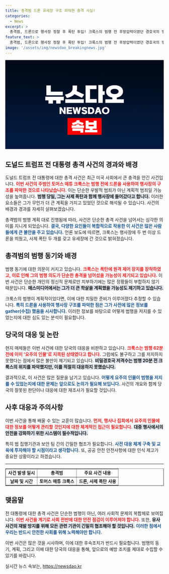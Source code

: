 ```yaml
---
title: 총격범 드론 유세장 구조 파악한 충격 사실!
categories:
  - News
excerpt: >
  총격범, 드론으로 행사장 정찰 후 폭탄 투입! 크룩스의 범행 전 후방압력이였던 경호국의 맹점, 왜 뚫렸나? 진실이 밝혀진다!
feature_text: >
  총격범, 드론으로 행사장 정찰 후 폭탄 투입! 크룩스의 범행 전 후방압력이였던 경호국의 맹점, 왜 뚫렸나? 진실이 밝혀진다!
image: '/assets/img/newsdao_breakingnews.jpg'
---
```


<p><img src="/assets/img/newsdao_breakingnews.jpg" alt="ranknews 속보" /></p>

<h2 data-ke-size="size26">도널드 트럼프 전 대통령 총격 사건의 경과와 배경</h2>

<p data-ke-size="size16"></p>

<p>도널드 트럼프 전 대통령에 대한 총격 사건은 최근 미국 사회에서 큰 충격을 안긴 사건입니다. <b><span style="color: #ee2323;">이번 사건의 주범인 토머스 매튜 크룩스는 범행 전에 드론을 사용하여 행사장의 구조를 파악한 것으로 나타났습니다.</span></b> 이는 단순한 우발적 범죄가 아닌 계획적 범죄일 가능성을 높여줍니다. <b><span style="background-color: #21538527;">범행 당일, 그는 사제 폭탄과 함께 행사장에 들어갔다고 합니다.</span></b> 이러한 요소들은 그가 무언가 더 큰 계획을 가지고 있었던 것으로 해석될 수 있습니다. 사건의 배경과 경과를 자세히 살펴보겠습니다.</p>

<p data-ke-size="size16"></p>

<p>총격범의 범행 계획 대로 진행됨에 따라, 사건은 단순한 총격 사건을 넘어서는 심각한 의미를 지니게 되었습니다. <b><span style="color: #1a5490;">결국, 다양한 요인들이 복합적으로 작용한 이 사건은 많은 사람들에게 큰 불안을 주고 있습니다.</span></b> 언론 보도에 따르면, 크룩스는 행사장에 두 번 이상 드론을 띄웠고, 사제 폭탄 두 개를 갖고 유세장에 간 것으로 밝혀졌습니다. </p>

<h2 data-ke-size="size26">총격범의 범행 동기와 배경</h2>

<p data-ke-size="size16"></p>

<p>범행 동기에 대한 의문이 커지고 있습니다. <b><span style="color: #ee2323;">크룩스는 폭탄에 원격 제어 장치를 장착하였고, 이로 인해 그의 범행 의도가 단순한 총격을 넘어섰을 가능성이 제기되고 있습니다.</span></b> 이번 사건은 단순한 개인의 정신적 문제로만 치부하기에는 많은 정황들이 부합하지 않기 때문입니다. <b><span style="background-color: #21538527;">매스미디어에서는 그가 더 큰 학살을 계획했을 가능성도 제기하고 있습니다.</span></b> </p>

<p data-ke-size="size16"></p>

<p>크룩스의 범행이 계획적이었다면, 이에 대한 치밀한 준비가 이루어졌다 추정할 수 있습니다. <b><span style="color: #1a5490;">특히 드론을 사용하여 행사장 구조를 파악한 점은 그가 사전에 많은 정보를 gather(수집) 했음을 시사합니다.</span></b> 이러한 정보를 바탕으로 어떻게 범행을 저지를 수 있었는지에 대한 심도 있는 분석이 필요합니다.</p>

<h2 data-ke-size="size26">당국의 대응 및 논란</h2>

<p data-ke-size="size16"></p>

<p>현지 매체들은 이번 사건에 대한 당국의 대응을 비판하고 있습니다. <b><span style="color: #ee2323;">크룩스는 범행 62분 전에 이미 '요주의 인물'로 지목된 상태였다고 합니다.</span></b> 그럼에도 불구하고 그를 저지하지 못했다는 점에서 많은 불만이 제기되고 있습니다. <b><span style="background-color: #21538527;">비밀경호국 저격수는 범행 20분 전 크룩스의 위치를 파악했지만, 이를 적절히 대응하지 못했습니다.</span></b> </p>

<p data-ke-size="size16"></p>

<p>결과적으로, 이 사건은 많은 질문을 남기고 있습니다. <b><span style="color: #1a5490;">어떻게 요주의 인물이 범행을 저지를 수 있었는지에 대한 문제는 앞으로도 논의가 필요해 보입니다.</span></b> 사건의 개요와 함께 당국의 잘못된 판단이나 대응에 대한 재조사가 필요할 것입니다.</p>

<h2 data-ke-size="size26">사후 대응과 주의사항</h2>

<p data-ke-size="size16"></p>

<p>이번 사건을 통해 배울 수 있는 교훈이 많습니다. <b><span style="color: #ee2323;">먼저, 행사나 집회에서 요주의 인물에 대한 정보를 어떻게 관리할 것인지에 대한 체계적인 접근이 필요합니다.</span></b> <b><span style="background-color: #21538527;">대중 행사에서의 안전을 강화하기 위한 시스템이 필수적입니다.</span></b> </p>

<p data-ke-size="size16"></p>

<p>특히 법 집행기관과 보안 팀 간의 긴밀한 협조가 필요합니다. <b><span style="color: #1a5490;">사전 대응 체계 구축 및 교육에 투자해야 할 시점이라고 생각합니다.</span></b> 또, 공공 안전 안전사항에 대한 인식 제고가 중요한 상황이라고 하겠습니다. </p>

<hr>

<table style="width: 100%; border-collapse: collapse;" border="1">
    <tr>
        <td style="text-align: center; height: 17px;"><b>사건 발생 일시</b></td>
        <td style="text-align: center; height: 17px;"><b>총격범</b></td>
        <td style="text-align: center; height: 17px;"><b>주요 사건 내용</b></td>
    </tr>
    <tr>
        <td style="text-align: center; height: 17px;"><b>날짜 및 시간</b></td>
        <td style="text-align: center; height: 17px;"><b>토머스 매튜 크룩스</b></td>
        <td style="text-align: center; height: 17px;"><b>드론, 사제 폭탄 사용</b></td>
    </tr>
</table>

<h2 data-ke-size="size26">맺음말</h2>

<p data-ke-size="size16"></p>

<p>전 대통령에 대한 총격 사건은 단순한 범행이 아닌, 여러 사회적 문제의 복합체로 보여집니다. <b><span style="color: #ee2323;">이번 사건을 계기로 사회 전반에 대한 안전 점검이 이루어져야 합니다.</span></b> 또한, <b><span style="background-color: #21538527;">유사 사건의 재발 방지를 위해 모든 관련 기관이 긴밀히 협조해야 할 것입니다.</span></b> <b><span style="color: #1a5490;">이러한 점에서 우리는 반드시 안전한 사회를 위해 노력해야만 합니다.</span></b> </p>

<p>이번 사건은 많은 것을 시사하며, 이에 대한 후속조치가 반드시 필요합니다. 범행의 동기, 계획, 그리고 이에 대한 당국의 대응을 통해, 앞으로의 예방 조치를 제대로 수립할 수 있기를 바랍니다.</p>
실시간 뉴스 속보는, <a href="https://newsdao.kr" rel="dofollow">https://newsdao.kr</a>


